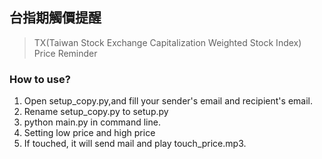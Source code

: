 ## 台指期觸價提醒  
> TX(Taiwan Stock Exchange Capitalization Weighted Stock Index) Price Reminder
### How to use?
1. Open setup_copy.py,and fill your sender's email and recipient's email.
2. Rename setup_copy.py to setup.py
2. python main.py in command line.
3. Setting low price and high price
4. If touched, it will send mail and play touch_price.mp3.
